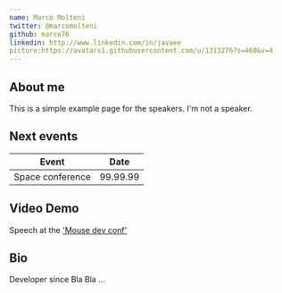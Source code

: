 ```yaml
---
name: Marco Molteni
twitter: @marcomolteni
github: marco76
linkedin: http://www.linkedin.com/in/javaee
picture:https://avatars1.githubusercontent.com/u/1313276?s=460&v=4
---
```


## About me
This is a simple example page for the speakers. I'm not a speaker.

## Next events

| Event | Date |
| --- | --- |
| Space conference | 99.99.99 |

## Video Demo

Speech at the ['Mouse dev conf'](https://www.youtube.com/watch?v=eqtdPLZkllA&t=15s)

## Bio

Developer since Bla Bla ...
